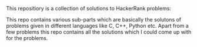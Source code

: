 This repositiory is a collection of solutions to HackerRank problems:

This repo contains various sub-parts which are basically the solutons of problems given in different languages like C, C++, Python etc.
Apart from a few problems this repo contains all the solutions which I could come up with for the problems.